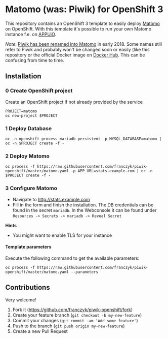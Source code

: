 # Matomo (was: Piwik) for OpenShift 3

This repository contains an OpenShift 3 template to easily deploy [Matomo](https://matomo.org/)
on OpenShift. With this template it's possible to run your own Matomo
instance f.e. on [APPUiO](https://appuio.ch/).

*Note*: [Piwik has been renamed into Matomo](https://matomo.org/blog/2018/01/piwik-is-now-matomo/)
in early 2018. Some names still refer to Piwik and probably won't be changed
soon or easily (like this repository or the official Docker image on
[Docker Hub](https://hub.docker.com/_/piwik/). This can be confusing from
time to time.

## Installation

### 0 Create OpenShift project

Create an OpenShift project if not already provided by the service

```
PROJECT=matomo
oc new-project $PROJECT
```

### 1 Deploy Database

```
oc -n openshift process mariadb-persistent -p MYSQL_DATABASE=matomo | oc -n $PROJECT create -f -
```

### 2 Deploy Matomo

```
oc process -f https://raw.githubusercontent.com/franczyk/piwik-openshift/master/matomo.yaml -p APP_URL=stats.example.com | oc -n $PROJECT create -f -
```

### 3 Configure Matomo

* Navigate to http://stats.example.com
* Fill in the form and finish the installation. The DB credentials can be 
  found in the secret `mariadb`. In the Webconsole it can be found under
  `Resources -> Secrets -> mariadb -> Reveal Secret`

**Hints**

* You might want to enable TLS for your instance

#### Template parameters

Execute the following command to get the available parameters:

```
oc process -f https://raw.githubusercontent.com/franczyk/piwik-openshift/master/matomo.yaml --parameters
```

## Contributions

Very welcome!

1. Fork it (https://github.com/franczyk/piwik-openshift/fork)
2. Create your feature branch (`git checkout -b my-new-feature`)
3. Commit your changes (`git commit -am 'Add some feature'`)
4. Push to the branch (`git push origin my-new-feature`)
5. Create a new Pull Request
